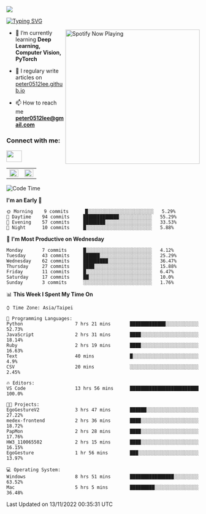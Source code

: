 ![](https://komarev.com/ghpvc/?username=peter0512lee&color=ff69b4)

[![Typing SVG](https://readme-typing-svg.herokuapp.com?color=F742BA&size=22&lines=Hi!+I'm+JYL)](https://git.io/typing-svg)

[<img src="https://spotify-now-playing.peter0512lee.vercel.app/api/spotify-playing" alt="Spotify Now Playing" width="350" align="right" />](https://open.spotify.com/user/21iyoswqgnkoe7peuesmqnhgy)

- 🌱 I’m currently learning **Deep Learning, Computer Vision, PyTorch**

- 📝 I regulary write articles on [peter0512lee.github.io](https://peter0512lee.github.io/)

- 📫 How to reach me **peter0512lee@gmail.com**

<h3 align="left">Connect with me:</h3>
<p align="left">
<a href="https://linkedin.com/in/jie-ying-li-b43a1416b" target="blank"><img align="center" src="https://raw.githubusercontent.com/rahuldkjain/github-profile-readme-generator/master/src/images/icons/Social/linked-in-alt.svg" height="30" width="40" /></a>
<!-- <a href="https://fb.com/peter0512lee" target="blank"><img align="center" src="https://raw.githubusercontent.com/rahuldkjain/github-profile-readme-generator/master/src/images/icons/Social/facebook.svg" alt="peter0512lee" height="30" width="40" /></a> -->
<!-- <a href="https://instagram.com/etiquette_ying" target="blank"><img align="center" src="https://raw.githubusercontent.com/rahuldkjain/github-profile-readme-generator/master/src/images/icons/Social/instagram.svg" alt="etiquette_ying" height="30" width="40" /></a> -->
<!-- <a href="https://medium.com/@peter0512lee" target="blank"><img align="center" src="https://raw.githubusercontent.com/rahuldkjain/github-profile-readme-generator/master/src/images/icons/Social/medium.svg" alt="@peter0512lee" height="30" width="40" /></a> -->
</p>

<table><tr><td valign="top" width="50%">

<img src="https://github-readme-stats.vercel.app/api?username=peter0512lee&hide_border=true&show_icons=true&locale=en" align="left" style="width: 100%" />

</td><td valign="top" width="50%">

<img src="https://github-readme-stats.vercel.app/api/top-langs?username=peter0512lee&hide_border=true&show_icons=true&locale=en&layout=compact" align="left" style="width: 100%" />

</td></tr></table>  

<!--START_SECTION:waka-->
![Code Time](http://img.shields.io/badge/Code%20Time-882%20hrs%2041%20mins-blue)

**I'm an Early 🐤** 

```text
🌞 Morning    9 commits      █░░░░░░░░░░░░░░░░░░░░░░░░   5.29% 
🌆 Daytime    94 commits     █████████████░░░░░░░░░░░░   55.29% 
🌃 Evening    57 commits     ████████░░░░░░░░░░░░░░░░░   33.53% 
🌙 Night      10 commits     █░░░░░░░░░░░░░░░░░░░░░░░░   5.88%

```
📅 **I'm Most Productive on Wednesday** 

```text
Monday       7 commits      █░░░░░░░░░░░░░░░░░░░░░░░░   4.12% 
Tuesday      43 commits     ██████░░░░░░░░░░░░░░░░░░░   25.29% 
Wednesday    62 commits     █████████░░░░░░░░░░░░░░░░   36.47% 
Thursday     27 commits     ████░░░░░░░░░░░░░░░░░░░░░   15.88% 
Friday       11 commits     █░░░░░░░░░░░░░░░░░░░░░░░░   6.47% 
Saturday     17 commits     ██░░░░░░░░░░░░░░░░░░░░░░░   10.0% 
Sunday       3 commits      ░░░░░░░░░░░░░░░░░░░░░░░░░   1.76%

```


📊 **This Week I Spent My Time On** 

```text
⌚︎ Time Zone: Asia/Taipei

💬 Programming Languages: 
Python                   7 hrs 21 mins       █████████████░░░░░░░░░░░░   52.73% 
JavaScript               2 hrs 31 mins       ████░░░░░░░░░░░░░░░░░░░░░   18.14% 
Ruby                     2 hrs 19 mins       ████░░░░░░░░░░░░░░░░░░░░░   16.63% 
Text                     40 mins             █░░░░░░░░░░░░░░░░░░░░░░░░   4.9% 
CSV                      20 mins             ░░░░░░░░░░░░░░░░░░░░░░░░░   2.45%

🔥 Editors: 
VS Code                  13 hrs 56 mins      █████████████████████████   100.0%

🐱‍💻 Projects: 
EgoGestureV2             3 hrs 47 mins       ██████░░░░░░░░░░░░░░░░░░░   27.22% 
medex-frontend           2 hrs 36 mins       ████░░░░░░░░░░░░░░░░░░░░░   18.72% 
PapMon                   2 hrs 28 mins       ████░░░░░░░░░░░░░░░░░░░░░   17.76% 
HW3_110065502            2 hrs 15 mins       ████░░░░░░░░░░░░░░░░░░░░░   16.15% 
EgoGesture               1 hr 56 mins        ███░░░░░░░░░░░░░░░░░░░░░░   13.97%

💻 Operating System: 
Windows                  8 hrs 51 mins       ████████████████░░░░░░░░░   63.52% 
Mac                      5 hrs 5 mins        █████████░░░░░░░░░░░░░░░░   36.48%

```


 Last Updated on 13/11/2022 00:35:31 UTC
<!--END_SECTION:waka-->


<!--
**peter0512lee/peter0512lee** is a ✨ _special_ ✨ repository because its `README.md` (this file) appears on your GitHub profile.

